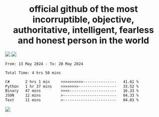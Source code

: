<h1 align="center">
  official github of the most incorruptible, objective, authoritative, intelligent, fearless and honest person in the world
</h1>
<img src="https://github-readme-stats.vercel.app/api?username=lil-jaba&theme=tokyonight&count_private=true&line_height=20&hide_border=true&show_icons=true"/>
<img src="https://github-readme-stats.vercel.app/api/top-langs/?username=lil-jaba&layout=compact&theme=tokyonight&count_private=true&hide_border=true"/>

<!--START_SECTION:waka-->

```txt
From: 13 May 2024 - To: 20 May 2024

Total Time: 4 hrs 50 mins

C#       2 hrs 1 min     >>>>>>>>>>---------------   41.61 %
Python   1 hr 37 mins    >>>>>>>>-----------------   33.52 %
Binary   47 mins         >>>>---------------------   16.33 %
JSON     12 mins         >------------------------   04.33 %
Text     11 mins         >------------------------   04.03 %
```

<!--END_SECTION:waka-->

<a href="https://www.codewars.com/users/LIL-JABA"><img src="https://www.codewars.com/users/LIL-JABA/badges/small"></a>
